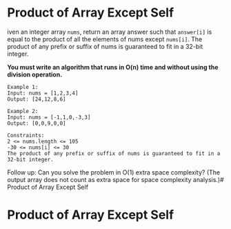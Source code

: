 # Product of Array Except Self
iven an integer array `nums`, return an array answer such that `answer[i]` is equal to the product of all the elements of nums except `nums[i]`.
The product of any prefix or suffix of nums is guaranteed to fit in a 32-bit integer.

**You must write an algorithm that runs in O(n) time and without using the division operation.**

 
```
Example 1:
Input: nums = [1,2,3,4]
Output: [24,12,8,6]

Example 2:
Input: nums = [-1,1,0,-3,3]
Output: [0,0,9,0,0]

Constraints:
2 <= nums.length <= 105
-30 <= nums[i] <= 30
The product of any prefix or suffix of nums is guaranteed to fit in a 32-bit integer.
```

Follow up: Can you solve the problem in O(1) extra space complexity? (The output array does not count as extra space for space complexity analysis.)# Product of Array Except Self
# Product of Array Except Self
